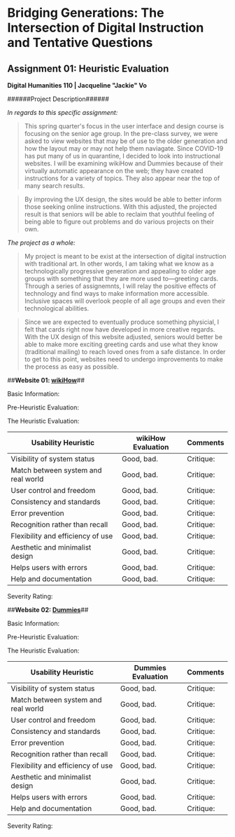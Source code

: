 # Bridging Generations: The Intersection of Digital Instruction and Tentative Questions

## Assignment 01: Heuristic Evaluation
__Digital Humanities 110 | Jacqueline "Jackie" Vo__

######Project Description######

*In regards to this specific assignment:*
> This spring quarter's focus in the user interface and design course is focusing on the senior age group. In the pre-class survey, we were asked to view websites that may be of use to the older generation and how the layout may or may not help them naviagate. Since COVID-19 has put many of us in quarantine, I decided to look into instructional websites. I will be examining wikiHow and Dummies because of their virtually automatic appearance on the web; they have created instructions for a variety of topics. They also appear near the top of many search results.

> By improving the UX design, the sites would be able to better inform those seeking online instructions. With this adjusted, the projected result is that seniors will be able to reclaim that youthful feeling of being able to figure out problems and do various projects on their own. 

*The project as a whole:*
>   My project is meant to be exist at the intersection of digital instruction with traditional art. In other words, I am taking what we know as a technologically progressive generation and appealing to older age groups with something that they are more used to—greeting cards. Through a series of assignemnts, I will relay the positive effects of technology and find ways to make information more accessible. Inclusive spaces will overlook people of all age groups and even their technological abilities.

> Since we are expected to eventually produce something physicial, I felt that cards right now have developed in more creative regards. With the UX design of this website adjusted, seniors would better be able to make more exciting greeting cards and use what they know (traditional mailing) to reach loved ones from a safe distance. In order to get to this point, websites need to undergo improvements to make the process as easy as possible.

##__Website 01: [wikiHow](https://www.wikihow.com/Main-Page)__##

Basic Information: 

Pre-Heuristic Evaluation:

The Heuristic Evaluation:

Usability Heuristic | wikiHow Evaluation | Comments
--------------------|--------------------|----------
Visibility of system status | Good, bad. | Critique:
Match between system and real world | Good, bad. | Critique:
User control and freedom | Good, bad. | Critique:
Consistency and standards | Good, bad. | Critique:
Error prevention | Good, bad. | Critique:
Recognition rather than recall | Good, bad. | Critique:
Flexibility and efficiency of use | Good, bad. | Critique:
Aesthetic and minimalist design | Good, bad. | Critique:
Helps users with errors | Good, bad. | Critique:
Help and documentation | Good, bad. | Critique:

Severity Rating:

##__Website 02: [Dummies](https://www.dummies.com/)__##

Basic Information: 

Pre-Heuristic Evaluation:

The Heuristic Evaluation:

Usability Heuristic | Dummies Evaluation | Comments
--------------------|--------------------|----------
Visibility of system status | Good, bad. | Critique:
Match between system and real world | Good, bad. | Critique:
User control and freedom | Good, bad. | Critique:
Consistency and standards | Good, bad. | Critique:
Error prevention | Good, bad. | Critique:
Recognition rather than recall | Good, bad. | Critique:
Flexibility and efficiency of use | Good, bad. | Critique:
Aesthetic and minimalist design | Good, bad. | Critique:
Helps users with errors | Good, bad. | Critique:
Help and documentation | Good, bad. | Critique:

Severity Rating: 
